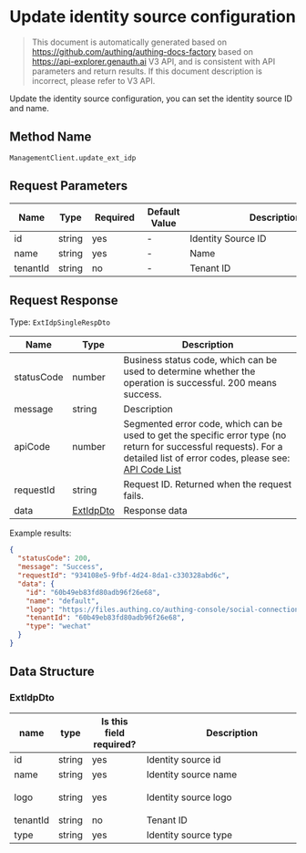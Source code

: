 # Update identity source configuration

<!--
Warning ⚠️:
Do not modify this document directly,
https://github.com/Authing/authing-docs-factory
Use this project to generate
-->

<LastUpdated />

> This document is automatically generated based on https://github.com/authing/authing-docs-factory based on https://api-explorer.genauth.ai V3 API, and is consistent with API parameters and return results. If this document description is incorrect, please refer to V3 API.

Update the identity source configuration, you can set the identity source ID and name.

## Method Name

`ManagementClient.update_ext_idp`

## Request Parameters

| Name     | Type   | <div style="width:80px">Required</div> | <div style="width:60px">Default Value</div> | <div style="width:300px">Description</div> | <div style="width:200px">Example Value</div> |
| -------- | ------ | -------------------------------------- | ------------------------------------------- | ------------------------------------------ | -------------------------------------------- |
| id       | string | yes                                    | -                                           | Identity Source ID                         | `60b49eb83fd80adb96f26e68`                   |
| name     | string | yes                                    | -                                           | Name                                       | `exampleName`                                |
| tenantId | string | no                                     | -                                           | Tenant ID                                  | `60b49eb83fd80adb96f26e68`                   |

## Request Response

Type: `ExtIdpSingleRespDto`

| Name       | Type                               | Description                                                                                                                                                                                                                                                                                                                                        |
| ---------- | ---------------------------------- | -------------------------------------------------------------------------------------------------------------------------------------------------------------------------------------------------------------------------------------------------------------------------------------------------------------------------------------------------- |
| statusCode | number                             | Business status code, which can be used to determine whether the operation is successful. 200 means success.                                                                                                                                                                                                                                       |
| message    | string                             | Description                                                                                                                                                                                                                                                                                                                                        |
| apiCode    | number                             | Segmented error code, which can be used to get the specific error type (no return for successful requests). For a detailed list of error codes, please see: [API Code List](https://api-explorer.genauth.ai/?tag=group/%E5%BC%80%E5%8F%91%E5%87%86%E5%A4%87#tag/%E5%BC%80%E5%8F%91%E5%87%86%E5%A4%87/%E9%94%99%E8%AF%AF%E5%A4%84%E7%90%86/apiCode) |
| requestId  | string                             | Request ID. Returned when the request fails.                                                                                                                                                                                                                                                                                                       |
| data       | <a href="#ExtIdpDto">ExtIdpDto</a> | Response data                                                                                                                                                                                                                                                                                                                                      |

Example results:

```json
{
  "statusCode": 200,
  "message": "Success",
  "requestId": "934108e5-9fbf-4d24-8da1-c330328abd6c",
  "data": {
    "id": "60b49eb83fd80adb96f26e68",
    "name": "default",
    "logo": "https://files.authing.co/authing-console/social-connections/wechatIdentitySource.svg",
    "tenantId": "60b49eb83fd80adb96f26e68",
    "type": "wechat"
  }
}
```

## Data Structure

### <a id="ExtIdpDto"></a> ExtIdpDto

| name     | type   | <div style="width:80px">Is this field required?</div> | <div style="width:300px">Description</div> | <div style="width:200px">Sample value</div>                                            |
| -------- | ------ | ----------------------------------------------------- | ------------------------------------------ | -------------------------------------------------------------------------------------- |
| id       | string | yes                                                   | Identity source id                         | `60b49eb83fd80adb96f26e68`                                                             |
| name     | string | yes                                                   | Identity source name                       | `default`                                                                              |
| logo     | string | yes                                                   | Identity source logo                       | `https://files.authing.co/authing-console/social-connections/wechatIdentitySource.svg` |
| tenantId | string | no                                                    | Tenant ID                                  | `60b49eb83fd80adb96f26e68`                                                             |
| type     | string | yes                                                   | Identity source type                       | `wechat`                                                                               |
